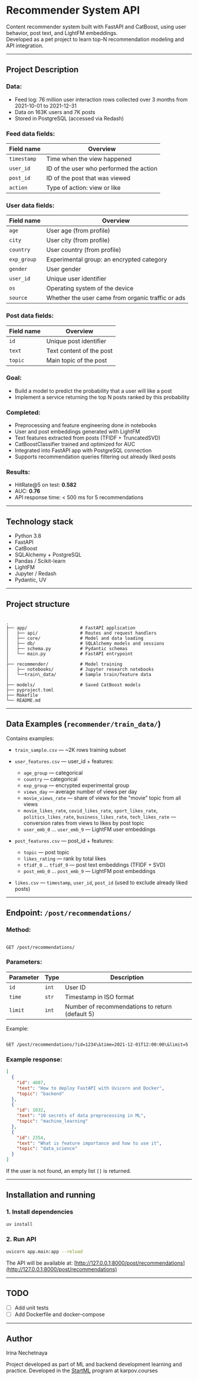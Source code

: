 
# Recommender System API

Content recommender system built with FastAPI and CatBoost, using user behavior, post text, and LightFM embeddings.  
Developed as a pet project to learn top-N recommendation modeling and API integration.

---

## Project Description

###  Data:
- Feed log: 76 million user interaction rows collected over 3 months from 2021-10-01 to 2021-12-31  
- Data on 163K users and 7K posts  
- Stored in PostgreSQL (accessed via Redash)

### Feed data fields:
| Field name | Overview                                                                                      |
|------------|-----------------------------------------------------------------------------------------------|
| `timestamp` | Time when the view happened                                                                 |
| `user_id`   | ID of the user who performed the action                                                     |
| `post_id`   | ID of the post that was viewed                                                              |
| `action`    | Type of action: view or like                                                                |

### User data fields:
| Field name | Overview                                         |
|------------|--------------------------------------------------|
| `age`      | User age (from profile)                          |
| `city`     | User city (from profile)                         |
| `country`  | User country (from profile)                      |
| `exp_group`| Experimental group: an encrypted category       |
| `gender`   | User gender                                      |
| `user_id`  | Unique user identifier                           |
| `os`       | Operating system of the device                   |
| `source`   | Whether the user came from organic traffic or ads|

### Post data fields:
| Field name | Overview                 |
|------------|--------------------------|
| `id`       | Unique post identifier   |
| `text`     | Text content of the post |
| `topic`    | Main topic of the post   |

### Goal:
- Build a model to predict the probability that a user will like a post  
- Implement a service returning the top N posts ranked by this probability

### Completed:
- Preprocessing and feature engineering done in notebooks  
- User and post embeddings generated with LightFM  
- Text features extracted from posts (TFIDF + TruncatedSVD)  
- CatBoostClassifier trained and optimized for AUC  
- Integrated into FastAPI app with PostgreSQL connection  
- Supports recommendation queries filtering out already liked posts

### Results:
- HitRate@5 on test: **0.582**  
- AUC: **0.76**  
- API response time: < 500 ms for 5 recommendations

---

## Technology stack

- Python 3.8  
- FastAPI  
- CatBoost  
- SQLAlchemy + PostgreSQL  
- Pandas / Scikit-learn  
- LightFM  
- Jupyter / Redash  
- Pydantic, UV

---

## Project structure

```

.
├── app/                    # FastAPI application
│   ├── api/                # Routes and request handlers
│   ├── core/               # Model and data loading
│   ├── db/                 # SQLAlchemy models and sessions
│   ├── schema.py           # Pydantic schemas
│   └── main.py             # FastAPI entrypoint
│
├── recommender/            # Model training
│   ├── notebooks/          # Jupyter research notebooks
│   └──train\_data/         # Sample train/feature data         
│
├── models/                 # Saved CatBoost models
├── pyproject.toml
├── Makefile
└── README.md

```

---

## Data Examples (`recommender/train_data/`)

Contains examples:

- `train_sample.csv` — ~2K rows training subset

- `user_features.csv` — user_id + features:
  - `age_group` — categorical  
  - `country` — categorical  
  - `exp_group` — encrypted experimental group  
  - `views_day` — average number of views per day  
  - `movie_views_rate` — share of views for the "movie" topic from all views  
  - `movie_likes_rate`, `covid_likes_rate`, `sport_likes_rate`, `politics_likes_rate`, `business_likes_rate`, `tech_likes_rate` — conversion rates from views to likes by post topic  
  - `user_emb_0` … `user_emb_9` — LightFM user embeddings

- `post_features.csv` — post_id + features:
  - `topic` — post topic  
  - `likes_rating` — rank by total likes  
  - `tfidf_0` … `tfidf_9` — post text embeddings (TFIDF + SVD)  
  - `post_emb_0` … `post_emb_9` — LightFM post embeddings

- `likes.csv` — `timestamp`, `user_id`, `post_id` (used to exclude already liked posts)

---

## Endpoint: `/post/recommendations/`

### Method:
```

GET /post/recommendations/

```

### Parameters:
| Parameter | Type   | Description                                   |
|-----------|--------|-----------------------------------------------|
| `id`      | `int`  | User ID                                      |
| `time`    | `str`  | Timestamp in ISO format                       |
| `limit`   | `int`  | Number of recommendations to return (default 5) |

Example:
```

GET /post/recommendations/?id=1234\&time=2021-12-01T12:00:00\&limit=5

````

### Example response:
```json
[
  {
    "id": 4087,
    "text": "How to deploy FastAPI with Uvicorn and Docker",
    "topic": "backend"
  },
  {
    "id": 1032,
    "text": "10 secrets of data preprocessing in ML",
    "topic": "machine_learning"
  },
  {
    "id": 2354,
    "text": "What is feature importance and how to use it",
    "topic": "data_science"
  }
]
````

If the user is not found, an empty list `[]` is returned.

---

## Installation and running

### 1. Install dependencies

```bash
uv install
```

### 2. Run API

```bash
uvicorn app.main:app --reload
```

The API will be available at:
[http://127.0.0.1:8000/post/recommendations](http://127.0.0.1:8000/post/recommendations)

---

##  TODO

* [ ] Add unit tests
* [ ] Add Dockerfile and docker-compose

---

## Author

Irina Nechetnaya

Project developed as part of ML and backend development learning and practice.
Developed in the [StartML](https://karpov.courses/ml-start) program at karpov.courses

